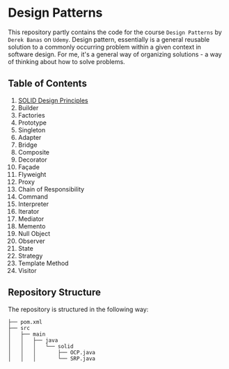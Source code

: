 # Design Patterns
This repository partly contains the code for the course `Design Patterns` by `Derek Banas` on `Udemy`.
Design pattern, essentially is a general reusable solution to a commonly occurring problem within a given context in software design. For me, it's a general way of organizing solutions - a way of thinking about how to solve problems.

## Table of Contents
1. [SOLID Design Principles](https://github.com/0xDVC/JavaDesignPatterns/tree/main/src/main/java/solid)
2. Builder
3. Factories
4. Prototype
5. Singleton
6. Adapter
7. Bridge
8. Composite 
9. Decorator 
10. Façade 
11. Flyweight 
12. Proxy 
13. Chain of Responsibility 
14. Command 
15. Interpreter 
16. Iterator 
17. Mediator 
18. Memento 
19. Null Object 
20. Observer 
21. State 
22. Strategy 
23. Template Method 
24. Visitor

## Repository Structure
The repository is structured in the following way:
```tree
├── pom.xml
├── src
│   ├── main
│   │   ├── java
│   │   │   └── solid
│   │   │       ├── OCP.java
│   │   │       └── SRP.java
```

